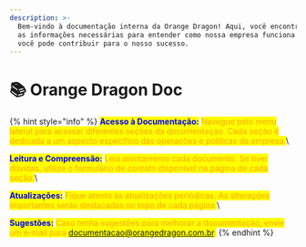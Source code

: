 ```yaml
---
description: >-
  Bem-vindo à documentação interna da Orange Dragon! Aqui, você encontrará todas
  as informações necessárias para entender como nossa empresa funciona e como
  você pode contribuir para o nosso sucesso.
---
```


# 📚 Orange Dragon Doc

{% hint style="info" %}
<mark style="color:blue;">**Acesso à Documentação:**</mark> <mark style="color:orange;">Navegue pelo menu lateral para acessar diferentes seções da documentação. Cada seção é dedicada a um aspecto específico das operações e políticas da empresa.</mark>\


<mark style="color:blue;">**Leitura e Compreensão:**</mark> <mark style="color:orange;">Leia atentamente cada documento. Se tiver dúvidas, utilize o formulário de contato disponível na página de cada seção.</mark>\


<mark style="color:blue;">**Atualizações:**</mark> <mark style="color:orange;">Fique atento às atualizações periódicas. As alterações importantes serão destacadas no topo de cada página.</mark>\


<mark style="color:blue;">**Sugestões:**</mark> <mark style="color:orange;">Caso tenha sugestões para melhorar a documentação, envie um e-mail para documentacao@orangedragon.com.br.</mark>
{% endhint %}

